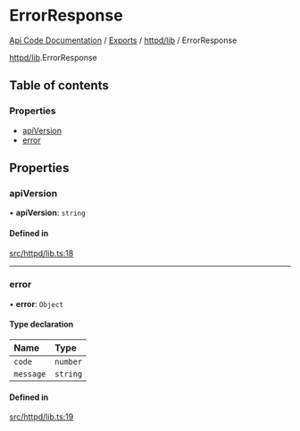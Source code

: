 # ErrorResponse
 
[Api Code Documentation](../README.md) / [Exports](../modules.md) / [httpd/lib](../modules/httpd_lib.md) / ErrorResponse

[httpd/lib](../modules/httpd_lib.md).ErrorResponse

## Table of contents

### Properties

- [apiVersion](httpd_lib.ErrorResponse.md#apiversion)
- [error](httpd_lib.ErrorResponse.md#error)

## Properties

### apiVersion

• **apiVersion**: `string`

#### Defined in

[src/httpd/lib.ts:18](https://github.com/openkfw/TruBudget/blob/1602d8b/api/src/httpd/lib.ts#L18)

___

### error

• **error**: `Object`

#### Type declaration

| Name | Type |
| :------ | :------ |
| `code` | `number` |
| `message` | `string` |

#### Defined in

[src/httpd/lib.ts:19](https://github.com/openkfw/TruBudget/blob/1602d8b/api/src/httpd/lib.ts#L19)
